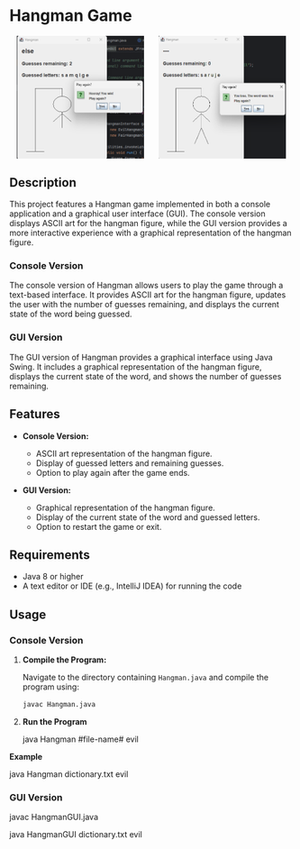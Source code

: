 # Hangman Game

<div style="display: flex; justify-content: space-around;">
    <img src="pictures/hangman-win.png" alt="Hangman Win" style="width: 45%;"/>
    <img src="pictures/hangman-lose.png" alt="Hangman Lose" style="width: 45%;"/>
</div>

## Description

This project features a Hangman game implemented in both a console application and a graphical user interface (GUI). The console version displays ASCII art for the hangman figure, while the GUI version provides a more interactive experience with a graphical representation of the hangman figure.

### Console Version

The console version of Hangman allows users to play the game through a text-based interface. It provides ASCII art for the hangman figure, updates the user with the number of guesses remaining, and displays the current state of the word being guessed.

### GUI Version

The GUI version of Hangman provides a graphical interface using Java Swing. It includes a graphical representation of the hangman figure, displays the current state of the word, and shows the number of guesses remaining.

## Features

- **Console Version:**
  - ASCII art representation of the hangman figure.
  - Display of guessed letters and remaining guesses.
  - Option to play again after the game ends.

- **GUI Version:**
  - Graphical representation of the hangman figure.
  - Display of the current state of the word and guessed letters.
  - Option to restart the game or exit.

## Requirements

- Java 8 or higher
- A text editor or IDE (e.g., IntelliJ IDEA) for running the code

## Usage

### Console Version

1. **Compile the Program:**

   Navigate to the directory containing `Hangman.java` and compile the program using:

   ```bash
   javac Hangman.java
   ```
   
2. **Run the Program**

    java Hangman #file-name# evil

 **Example**

 java Hangman dictionary.txt evil

### GUI Version

javac HangmanGUI.java

java HangmanGUI dictionary.txt evil
